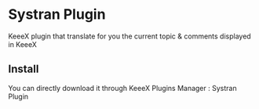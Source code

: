 # Systran Plugin
KeeeX plugin that translate for you the current topic & comments displayed in KeeeX

## Install
You can directly download it through KeeeX Plugins Manager : Systran Plugin

